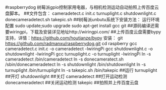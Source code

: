 #raspberrydog
树莓派gpio控制家用电器，与相机检测运动自动拍照上传百度云盘脚本。 
##文件包含： 
    cameradetect.c 
    init.c 
    turnuplight.c 
    shutdownlight.c 
    donecameradetect.sh 
    takepic.sh 
##树莓派unbutu系统下安装方法： 
    运行环境配置 
    sudo update;sudo upgrade 
    sudo apt-get install gcc git 
##源码编译还需要wiringpi，下载及安装详见地址http://wiringpi.com/ 
##上传百度云盘需要bypy支持，详情：https://github.com/houtianze/bypy 
安装： 
    git https://github.com/radmanxu/raspberrydog.git 
    cd raspberry gcc cameradetect.c init.c -o cameradetect -lwiringPi 
    gcc shutdownlight.c -o shutdownlight -lwiringPi 
    gcc turnuplight.c -o turnuplight -lwiringPi 
    ln -s cameradetect /bin/cameradetect 
    ln -s donecameratect.sh /sbin/donecameradetect 
    ln -s shutdownlight /bin/shutdownlight 
    ln -s turnuplight /bin/turnuplight 
    ln -s takepic.sh /bin/takepic 
##运行 
    turnuplight 
##开灯 
    shutdownlight 
##关灯 
    cameradetect 
##打开运动检测 
    donecameradetect 
##关闭运动检测 
    takepic 
##拍照并上传百度云盘
